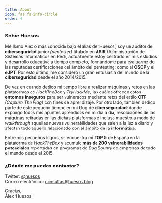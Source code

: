 ```yaml
---
title: About
icon: fas fa-info-circle
order: 4
---
```



### Sobre Huesos

Me llamo Álex o más conocido bajo el alias de ‘Huesos’, soy un auditor de **ciberseguridad** junior *(pentester)* titulado en **ASIR** (Administración de Sistemas Informáticos en Red), actualmente estoy centrado en mis estudios y desarrollo educativo a tiempo completo, formándome para evaluarme de las reputadas certificaciones del ámbito del pentesting: como el **OSCP**  y el **eJPT**.  Por esto último, me considero un gran entusiasta del mundo de la **ciberseguridad** desde el año 2014/2015.

De vez en cuando dedico mi tiempo libre a realizar máquinas y retos en las plataformas de *HackTheBox* y *TryHackMe*, las cuáles ofrecen estos **entornos inseguros** para ser vulnerados mediante retos del estilo **CTF** *(Capture The Flag)* con fines de aprendizaje. Por otro lado, también dedico parte de este pequeño tiempo en mi blog de **ciberseguridad**: donde expongo todos mis apuntes aprendidos en mi día a día, resoluciones de las máquinas retiradas en las dichas plataformas e incluso muestro a modo de *walkthrough* aquellas nuevas vulnerabilidades que salen a la luz a diario y afectan todo aquello relacionado con el ámbito de la **informática**.

Entre mis pequeños logros, se encuentra mi **TOP 5** de España en la plataforma de *HackTheBox* y acumulo **más de 200 vulnerabilidades potenciales** reportadas en programas de *Bug Bounty* de empresas de todo el mundo desde el 2015.


### ¿Dónde me puedes contactar?

Twitter: [@huesos](https://twitter.com/huesos)\
Correo electrónico: [consultas@huesos.blog](mailto:consultas@huesos.blog)

Gracias,\
Álex ‘Huesos’
